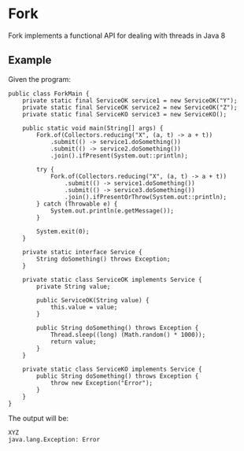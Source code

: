 # Fork

Fork implements a functional API for dealing with threads in Java 8

## Example

Given the program:

	public class ForkMain {
		private static final ServiceOK service1 = new ServiceOK("Y");
		private static final ServiceOK service2 = new ServiceOK("Z");
		private static final ServiceKO service3 = new ServiceKO();
		
		public static void main(String[] args) {
			Fork.of(Collectors.reducing("X", (a, t) -> a + t))
				.submit(() -> service1.doSomething())
				.submit(() -> service2.doSomething())
				.join().ifPresent(System.out::println);
			
			try {
				Fork.of(Collectors.reducing("X", (a, t) -> a + t))
					.submit(() -> service1.doSomething())
					.submit(() -> service3.doSomething())
					.join().ifPresentOrThrow(System.out::println);
			} catch (Throwable e) {
				System.out.println(e.getMessage());
			}
			
			System.exit(0);
		}
	
		private static interface Service {
			String doSomething() throws Exception;
		}
		
		private static class ServiceOK implements Service {
			private String value;
	
			public ServiceOK(String value) {
				this.value = value;
			}
	
			public String doSomething() throws Exception {
				Thread.sleep((long) (Math.random() * 1000));
				return value;
			}
		}
		
		private static class ServiceKO implements Service {
			public String doSomething() throws Exception {
				throw new Exception("Error");
			}
		}
	}

The output will be:

	XYZ
	java.lang.Exception: Error
